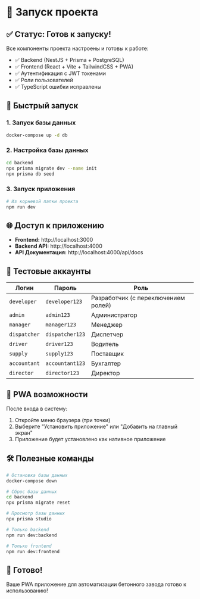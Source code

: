 # 🚀 Запуск проекта

## ✅ Статус: Готов к запуску!

Все компоненты проекта настроены и готовы к работе:
- ✅ Backend (NestJS + Prisma + PostgreSQL) 
- ✅ Frontend (React + Vite + TailwindCSS + PWA)
- ✅ Аутентификация с JWT токенами
- ✅ Роли пользователей
- ✅ TypeScript ошибки исправлены

## 🎯 Быстрый запуск

### 1. Запуск базы данных
```bash
docker-compose up -d db
```

### 2. Настройка базы данных
```bash
cd backend
npx prisma migrate dev --name init
npx prisma db seed
```

### 3. Запуск приложения
```bash
# Из корневой папки проекта
npm run dev
```

## 🌐 Доступ к приложению

- **Frontend:** http://localhost:3000
- **Backend API:** http://localhost:4000  
- **API Документация:** http://localhost:4000/api/docs

## 🔑 Тестовые аккаунты

| Логин | Пароль | Роль |
|-------|--------|------|
| `developer` | `developer123` | Разработчик (с переключением ролей) |
| `admin` | `admin123` | Администратор |
| `manager` | `manager123` | Менеджер |
| `dispatcher` | `dispatcher123` | Диспетчер |
| `driver` | `driver123` | Водитель |
| `supply` | `supply123` | Поставщик |
| `accountant` | `accountant123` | Бухгалтер |
| `director` | `director123` | Директор |

## 📱 PWA возможности

После входа в систему:
1. Откройте меню браузера (три точки)
2. Выберите "Установить приложение" или "Добавить на главный экран"
3. Приложение будет установлено как нативное приложение

## 🛠️ Полезные команды

```bash
# Остановка базы данных
docker-compose down

# Сброс базы данных
cd backend
npx prisma migrate reset

# Просмотр базы данных
npx prisma studio

# Только backend
npm run dev:backend

# Только frontend  
npm run dev:frontend
```

## 🎉 Готово!

Ваше PWA приложение для автоматизации бетонного завода готово к использованию!
